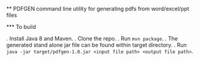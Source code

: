 ** PDFGEN command line utility for generating pdfs from word/excel/ppt files

*** To build

. Install Java 8 and Maven.
. Clone the repo.
. Run `mvn package`.
. The generated stand alone jar file can be found within target directory.
. Run `java -jar target/pdfgen-1.0.jar <input file path> <output file path>`.
